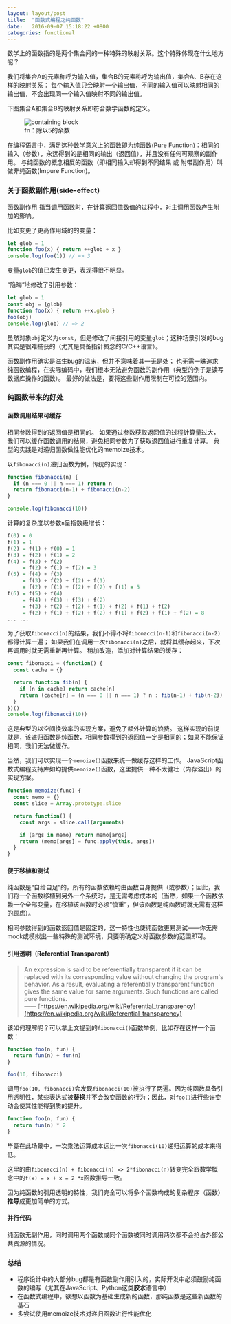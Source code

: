 ```yaml
---
layout: layout/post
title:  "函数式编程之纯函数"
date:   2016-09-07 15:18:22 +0800
categories: functional
---
```


数学上的函数指的是两个集合间的一种特殊的映射关系。这个特殊体现在什么地方呢？

我们将集合A的元素称呼为输入值，集合B的元素称呼为输出值，集合A、B存在这样的映射关系：
每个输入值只会映射一个输出值，不同的输入值可以映射相同的输出值，不会出现同一个输入值映射不同的输出值。

下图集合A和集合B的映射关系即符合数学函数的定义。

<figure>
  <img src="/images/post/set_map.svg" alt="containing block" />
  <figcaption>fn：除以5的余数</figcaption>
</figure>


在编程语言中，满足这种数学意义上的函数即为纯函数(Pure Function)：相同的输入（参数），永远得到的是相同的输出（返回值），并且没有任何可观察的副作用。
与纯函数的概念相反的函数（即相同输入却得到不同结果 或 附带副作用）叫做非纯函数(Impure Function)。


### 关于函数副作用(side-effect)

函数副作用 指当调用函数时，在计算返回值数值的过程中，对主调用函数产生附加的影响。

比如变更了更高作用域的的变量：

```js
let glob = 1
function foo(x) { return ++glob + x }
console.log(foo(1)) // => 3
```

变量`glob`的值已发生变更，表现得很不明显。

“隐晦”地修改了引用参数：

```js
let glob = 1
const obj = {glob}
function foo(x) { return ++x.glob }
foo(obj)
console.log(glob) // => 2
```

虽然对象`obj`定义为`const`，但是修改了间接引用的变量`glob`；这种场景引发的bug其实是很难捕获的（尤其是具备指针概念的C/C++语言）。

函数副作用确实是滋生bug的温床，但并不意味着其一无是处；
也无需一昧追求纯函数编程，在实际编码中，我们根本无法避免函数的副作用（典型的例子是读写数据库操作的函数）。
最好的做法是，要将这些副作用限制在可控的范围内。

### 纯函数带来的好处

#### 函数调用结果可缓存

相同参数得到的返回值是相同的。
如果通过参数获取返回值的过程计算量过大，我们可以缓存函数调用的结果，避免相同参数为了获取返回值进行重复计算。
典型的实践是对递归函数做性能优化的memoize技术。

以`fibonacci(n)`递归函数为例，传统的实现：

```js
function fibonacci(n) {
  if (n === 0 || n === 1) return n
  return fibonacci(n-1) + fibonacci(n-2)
}

console.log(fibonacci(10))
```

计算的复杂度以参数`n`呈指数级增长：

```haskell
f(0) = 0
f(1) = 1
f(2) = f(1) + f(0) = 1
f(3) = f(2) + f(1) = 2
f(4) = f(3) + f(2)
     = f(2) + f(1) + f(2) = 3
f(5) = f(4) + f(3)
     = f(3) + f(2) + f(2) + f(1)
     = f(2) + f(1) + f(2) + f(2) + f(1) = 5
f(6) = f(5) + f(4)
     = f(4) + f(3) + f(3) + f(2)
     = f(3) + f(2) + f(2) + f(1) + f(2) + f(1) + f(2)
     = f(2) + f(1) + f(2) + f(2) + f(1) + f(2) + f(1) + f(2) = 8
... ...
```

为了获取`fibonacci(n)`的结果，我们不得不将`fibonacci(n-1)`和`fibonacci(n-2)`都得计算一遍；
如果我们在调用一次`fibonacci(n)`之后，就将其缓存起来，下次再调用时就无需重新再计算。
稍加改造，添加对计算结果的缓存：

```js
const fibonacci = (function() {
  const cache = {}

  return function fib(n) {
    if (n in cache) return cache[n]
    return (cache[n] = (n === 0 || n === 1) ? n : fib(n-1) + fib(n-2))
  }
})()
console.log(fibonacci(10))
```

这是典型的以空间换效率的实现方案，避免了额外计算的浪费。
这样实现的前提就是，该递归函数是纯函数，相同参数得到的返回值一定是相同的；如果不能保证相同，我们无法做缓存。

当然，我们可以实现一个`memoize()`函数来统一做缓存这样的工作。
JavaScript函数式编程支持库如均提供`memoize()`函数，这里提供一种不太健壮（内存溢出）的实现方案。

```js
function memoize(func) {
  const memo = {}
  const slice = Array.prototype.slice

  return function() {
    const args = slice.call(arguments)

    if (args in memo) return memo[args]
    return (memo[args] = func.apply(this, args))
  }
}
```

#### 便于移植和测试

纯函数是“自给自足”的，所有的函数依赖均由函数自身提供（或参数）；因此，我们将一个函数移植到另外一个系统时，是无需考虑成本的（当然，如果一个函数依赖一个全部变量，在移植该函数时必须“慎重”，但该函数是纯函数时就无需有这样的顾虑）。

相同参数得到的函数返回值是固定的，这一特性也使纯函数更易测试——你无需mock或模拟出一些特殊的测试环境，只要明确定义好函数参数的范围即可。

#### 引用透明（Referential Transparent）

> An expression is said to be referentially transparent if it can be replaced with its corresponding value without changing the program's behavior. As a result, evaluating a referentially transparent function gives the same value for same arguments. Such functions are called pure functions.  
—— [https://en.wikipedia.org/wiki/Referential_transparency](https://en.wikipedia.org/wiki/Referential_transparency)

该如何理解呢？可以拿上文提到的`fibonacci()`函数举例，比如存在这样一个函数：

```js
function foo(n, fun) {
  return fun(n) + fun(n)
}

foo(10, fibonacci)
```

调用`foo(10, fibonacci)`会发现`fibonacci(10)`被执行了两遍。因为纯函数具备引用透明性，某些表达式被**替换**并不会改变函数的行为；因此，对`foo()`进行些许变动会使其性能得到质的提升。

```js
function foo(n, fun) {
  return fun(n) * 2
}
```

毕竟在此场景中，一次乘法运算成本远比一次`fibonacci(10)`递归运算的成本来得低。

这里的由`fibonacci(n) + fibonacci(n) => 2*fibonacci(n)`转变完全跟数学概念中的`f(x) = x + x = 2 *x`函数推导一致。

因为纯函数的引用透明的特性，我们完全可以将多个函数构成的复杂程序（函数）**推导**成更加简单的方式。

#### 并行代码

纯函数无副作用，同时调用两个函数或同个函数被同时调用两次都不会抢占外部公共资源的情况。

### 总结

- 程序设计中的大部分bug都是有函数副作用引入的，实际开发中必须鼓励纯函数的编写（尤其在JavaScript、Python这类**胶水**语言中）
- 在函数式编程中，欲想以函数为基础生成新的函数，那纯函数是这些新函数的基石
- 多尝试使用memoize技术对递归函数进行性能优化
